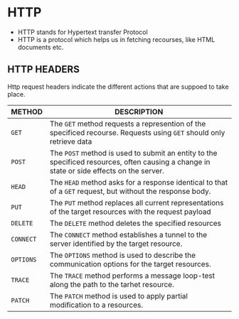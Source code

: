 # HTTP
* HTTP stands for Hypertext transfer Protocol
* HTTP is a protocol which helps us in fetching recourses, like HTML documents etc.


## HTTP HEADERS
Http request headers indicate the different actions that are suppoed to take place.

| METHOD | DESCRIPTION |
| --- | --- |
| `GET` | The `GET` method requests a represention of the specificed recourse. Requests using `GET` should only retrieve data | 
| `POST` | The `POST` method is used to submit an entity to the specificed resources, often causing a change in state or side effects on the server. |
| `HEAD` | The `HEAD` method asks for a response identical to that of a `GET` request, but without the response body. |
| `PUT` | The `PUT` method replaces all current representations of the target resources with the request payload |
| `DELETE` | The `DELETE` method deletes the specified resources |
| `CONNECT` | The `CONNECT` method establishes a tunnel to the server identified by the target resource. |
| `OPTIONS` | The `OPTIONS` method is used to describe the communication options for the target resources. | 
| `TRACE` | The `TRACE` method performs a message loop-test along the path to the tarhet resource. |
| `PATCH` | The `PATCH` method is used to apply partial modification to a resources. |
